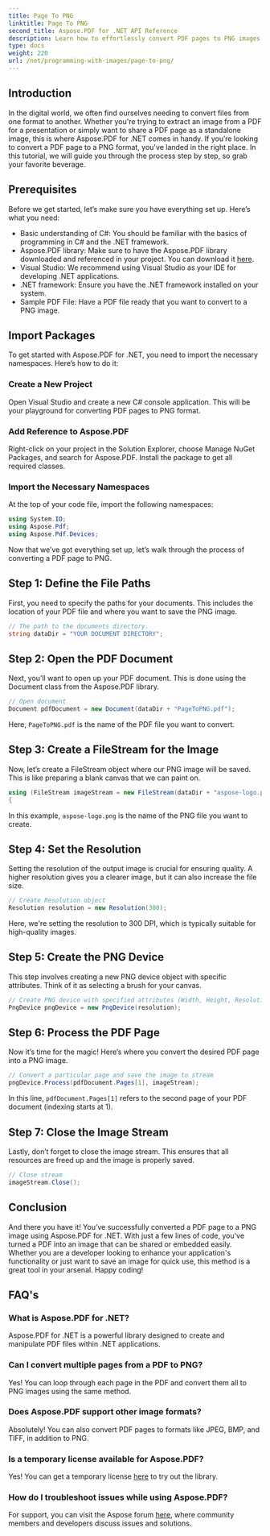 ```yaml
---
title: Page To PNG
linktitle: Page To PNG
second_title: Aspose.PDF for .NET API Reference
description: Learn how to effortlessly convert PDF pages to PNG images using Aspose.PDF for .NET in our detailed step-by-step tutorial.
type: docs
weight: 220
url: /net/programming-with-images/page-to-png/
---
```

## Introduction

In the digital world, we often find ourselves needing to convert files from one format to another. Whether you're trying to extract an image from a PDF for a presentation or simply want to share a PDF page as a standalone image, this is where Aspose.PDF for .NET comes in handy. If you’re looking to convert a PDF page to a PNG format, you've landed in the right place. In this tutorial, we will guide you through the process step by step, so grab your favorite beverage.

## Prerequisites

Before we get started, let’s make sure you have everything set up. Here’s what you need:
- Basic understanding of C#: You should be familiar with the basics of programming in C# and the .NET framework.
- Aspose.PDF library: Make sure to have the Aspose.PDF library downloaded and referenced in your project. You can download it [here](https://releases.aspose.com/pdf/net/).
- Visual Studio: We recommend using Visual Studio as your IDE for developing .NET applications.
- .NET framework: Ensure you have the .NET framework installed on your system.
- Sample PDF File: Have a PDF file ready that you want to convert to a PNG image.

## Import Packages

To get started with Aspose.PDF for .NET, you need to import the necessary namespaces. Here’s how to do it:

### Create a New Project

Open Visual Studio and create a new C# console application. This will be your playground for converting PDF pages to PNG format.

### Add Reference to Aspose.PDF

Right-click on your project in the Solution Explorer, choose Manage NuGet Packages, and search for Aspose.PDF. Install the package to get all required classes.

### Import the Necessary Namespaces

At the top of your code file, import the following namespaces:

```csharp
using System.IO;
using Aspose.Pdf;
using Aspose.Pdf.Devices;
```

Now that we’ve got everything set up, let’s walk through the process of converting a PDF page to PNG.

## Step 1: Define the File Paths

First, you need to specify the paths for your documents. This includes the location of your PDF file and where you want to save the PNG image. 

```csharp
// The path to the documents directory.
string dataDir = "YOUR DOCUMENT DIRECTORY";
```

## Step 2: Open the PDF Document

Next, you’ll want to open up your PDF document. This is done using the Document class from the Aspose.PDF library.

```csharp
// Open document
Document pdfDocument = new Document(dataDir + "PageToPNG.pdf");
```

Here, `PageToPNG.pdf` is the name of the PDF file you want to convert.

## Step 3: Create a FileStream for the Image

Now, let’s create a FileStream object where our PNG image will be saved. This is like preparing a blank canvas that we can paint on.

```csharp
using (FileStream imageStream = new FileStream(dataDir + "aspose-logo.png", FileMode.Create))
{
```

In this example, `aspose-logo.png` is the name of the PNG file you want to create.

## Step 4: Set the Resolution

Setting the resolution of the output image is crucial for ensuring quality. A higher resolution gives you a clearer image, but it can also increase the file size.

```csharp
// Create Resolution object
Resolution resolution = new Resolution(300);
```

Here, we're setting the resolution to 300 DPI, which is typically suitable for high-quality images.

## Step 5: Create the PNG Device

This step involves creating a new PNG device object with specific attributes. Think of it as selecting a brush for your canvas.

```csharp
// Create PNG device with specified attributes (Width, Height, Resolution)
PngDevice pngDevice = new PngDevice(resolution);
```

## Step 6: Process the PDF Page

Now it’s time for the magic! Here’s where you convert the desired PDF page into a PNG image.

```csharp
// Convert a particular page and save the image to stream
pngDevice.Process(pdfDocument.Pages[1], imageStream);
```

In this line, `pdfDocument.Pages[1]` refers to the second page of your PDF document (indexing starts at 1).

## Step 7: Close the Image Stream

Lastly, don’t forget to close the image stream. This ensures that all resources are freed up and the image is properly saved.

```csharp
// Close stream
imageStream.Close();
```

## Conclusion

And there you have it! You’ve successfully converted a PDF page to a PNG image using Aspose.PDF for .NET. With just a few lines of code, you've turned a PDF into an image that can be shared or embedded easily. Whether you are a developer looking to enhance your application's functionality or just want to save an image for quick use, this method is a great tool in your arsenal. Happy coding!

## FAQ's

### What is Aspose.PDF for .NET?  
Aspose.PDF for .NET is a powerful library designed to create and manipulate PDF files within .NET applications.

### Can I convert multiple pages from a PDF to PNG?  
Yes! You can loop through each page in the PDF and convert them all to PNG images using the same method.

### Does Aspose.PDF support other image formats?  
Absolutely! You can also convert PDF pages to formats like JPEG, BMP, and TIFF, in addition to PNG.

### Is a temporary license available for Aspose.PDF?  
Yes! You can get a temporary license [here](https://purchase.aspose.com/temporary-license/) to try out the library.

### How do I troubleshoot issues while using Aspose.PDF?  
For support, you can visit the Aspose forum [here](https://forum.aspose.com/c/pdf/10), where community members and developers discuss issues and solutions.

